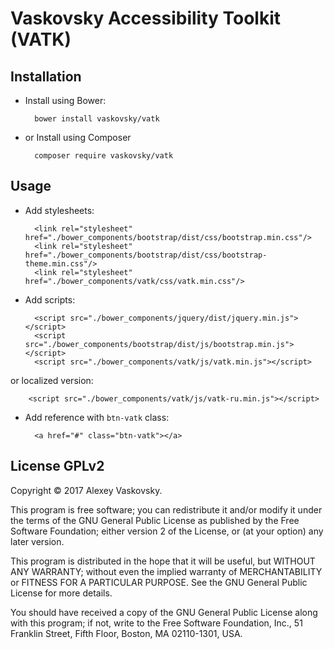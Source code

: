 # Vaskovsky Accessibility Toolkit (VATK)

## Installation

* Install using Bower:

		bower install vaskovsky/vatk

* or Install using Composer

		composer require vaskovsky/vatk

## Usage

* Add stylesheets:

		<link rel="stylesheet" href="./bower_components/bootstrap/dist/css/bootstrap.min.css"/>
		<link rel="stylesheet" href="./bower_components/bootstrap/dist/css/bootstrap-theme.min.css"/>
		<link rel="stylesheet" href="./bower_components/vatk/css/vatk.min.css"/>

* Add scripts:

		<script src="./bower_components/jquery/dist/jquery.min.js"></script>
		<script	src="./bower_components/bootstrap/dist/js/bootstrap.min.js"></script>
		<script src="./bower_components/vatk/js/vatk.min.js"></script>

or localized version:

		<script src="./bower_components/vatk/js/vatk-ru.min.js"></script>

* Add reference with `btn-vatk` class:

		<a href="#" class="btn-vatk"></a>

## License GPLv2

Copyright © 2017 Alexey Vaskovsky.

This program is free software; you can redistribute it and/or
modify it under the terms of the GNU General Public License
as published by the Free Software Foundation; either version 2
of the License, or (at your option) any later version.

This program is distributed in the hope that it will be useful,
but WITHOUT ANY WARRANTY; without even the implied warranty of
MERCHANTABILITY or FITNESS FOR A PARTICULAR PURPOSE.  See the
GNU General Public License for more details.

You should have received a copy of the GNU General Public License
along with this program; if not, write to the Free Software
Foundation, Inc., 51 Franklin Street, Fifth Floor, Boston, MA  02110-1301, USA.

